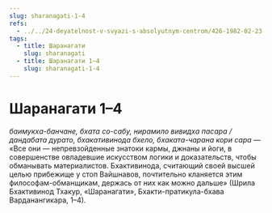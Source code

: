 ```yaml
---
slug: sharanagati-1-4
refs:
  - ../../24-deyatelnost-v-svyazi-s-absolyutnym-centrom/426-1982-02-23-c4-sambandha-gyana-eto-opredelenie-urovnya-yavlenij-na-osnove-vzglyada-bhagavatam.md
tags:
  - title: Шаранагати
    slug: sharanagati
  - title: Шаранагати 1–4
    slug: sharanagati-1-4
---
```


# Шаранагати 1–4

*баимукха-банчане, бхата со-сабу, нирамило вивидха пасара / дандабата дурато, бхакативинода бхело, бхаката-чарана кори сара* — «Все они — непревзойденные знатоки кармы, джнаны и йоги, в совершенстве овладевшие искусством логики и доказательств, чтобы обманывать материалистов. Бхактивинода, считающий своей высшей целью прибежище у стоп Вайшнавов, почтительно кланяется этим философам-обманщикам, держась от них как можно дальше» (Шрила Бхактивинод Тхакур, «Шаранагати», Бхакти-пратикула-бхава Варданангикара, 1–4).
